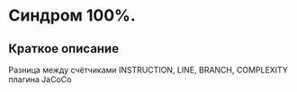 #  Синдром 100%.
## Краткое описание
Разница между счётчиками INSTRUCTION, LINE, BRANCH, COMPLEXITY плагина JaCoCo


